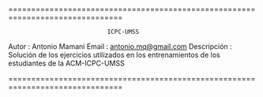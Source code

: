 ===============================================================================
                                
                                ICPC-UMSS

Autor       : Antonio Mamani
Email       : antonio.mq@gmail.com
Descripción : Solución de los ejercicios utilizados en los entrenamientos de
              los estudiantes de la ACM-ICPC-UMSS

===============================================================================
